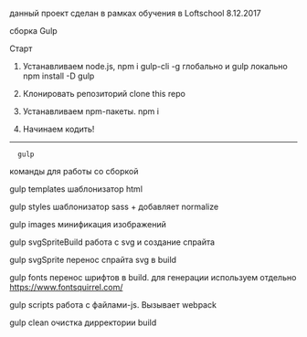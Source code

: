 данный проект сделан в рамках обучения в Loftschool 8.12.2017

cборка Gulp 

Старт
1. Устанавливаем node.js,  npm i gulp-cli -g   глобально и gulp  локально npm install -D gulp

2. Клонировать репозиторий
      clone this repo

3. Устанавливаем npm-пакеты.
      npm i

4. Начинаем кодить! 
---
      gulp 


  команды для работы со сборкой

gulp templates         шаблонизатор html </br>

gulp styles            шаблонизатор sass + добавляет normalize </br>

gulp images            минификация изображений </br>

gulp svgSpriteBuild    работа с svg и создание спрайта </br>

gulp svgSprite         перенос спрайта svg в build </br>

gulp fonts       перенос шрифтов в build.  для генерации используем отдельно https://www.fontsquirrel.com/ </br>

gulp scripts           работа с файлами-js.  Вызывает webpack </br>

gulp clean             очистка дирректории build </br>

 

